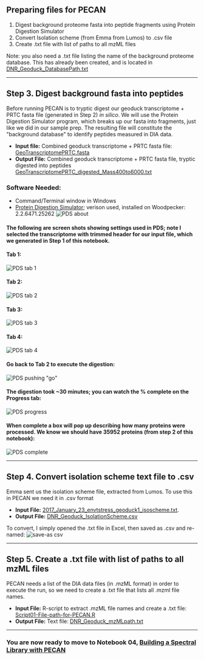  
## Preparing files for PECAN

1. Digest background proteome fasta into peptide fragments using Protein Digestion Simulator  
  2. Convert Isolation scheme (from Emma from Lumos) to .csv file 
  3. Create .txt file with list of paths to all mzML files  

Note: you also need a .txt file listing the name of the background proteome database. This has already been created, and is located in [DNR_Geoduck_DatabasePath.txt](../../analyses/DIA/DNR_Geoduck_DatabasePath.txt)

---

## Step 3. Digest background fasta into peptides

Before running PECAN is to tryptic digest our geoduck transcriptome + PRTC fasta file (generated in Step 2) _in silico_. We will use the Protein Digestion Simulator program, which breaks up our fasta into fragments, just like we did in our sample prep. The resulting file will constitute the "background database" to identify peptides measured in DIA data. 

* **Input file:** Combined geoduck transcriptome + PRTC fasta file: [GeoTranscriptomePRTC.fasta](http://owl.fish.washington.edu/generosa/Generosa_DNR/GeoTranscriptomePRTC.fasta)
* **Output File:** Combined geoduck transcriptome + PRTC fasta file, tryptic digested into peptides [GeoTranscriptomePRTC_digested_Mass400to6000.txt](http://owl.fish.washington.edu/generosa/Generosa_DNR/GeoTranscriptomePRTC_digested_Mass400to6000.txt)

### Software Needed: 
 * Command/Terminal window in Windows
 * [Protein Digestion Simulator](https://omics.pnl.gov/software/protein-digestion-simulator); verison used, installed on Woodpecker: 2.2.6471.25262 
![PDS about](../../images/PDS00.PNG?raw=true)


#### The following are screen shots showing settings used in PDS; note I selected the transcriptome with trimmed header for our input file, which we generated in Step 1 of this notebook. 

#### Tab 1:
![PDS tab 1](../../images/PDS01.PNG?raw=true)

#### Tab 2:
![PDS tab 2](../../images/PDS02.PNG?raw=true)

#### Tab 3:
![PDS tab 3](../../images/PDS03.PNG?raw=true)

#### Tab 4:
![PDS tab 4](../../images/PDS04.PNG?raw=true)

#### Go back to Tab 2 to execute the digestion: 
![PDS pushing "go"](../../images/PDS06.PNG?raw=true)

#### The digestion took ~30 minutes; you can watch the % complete on the Progress tab: 
![PDS progress](../../images/PDS07.PNG?raw=true)

#### When complete a box will pop up describing how many proteins were processed. We know we should have 35952 proteins (from step 2 of this notebook):
![PDS complete](../../images/PDS08.PNG?raw=true)

---
## Step 4. Convert isolation scheme text file to .csv

Emma sent us the isolation scheme file, extracted from Lumos. To use this in PECAN we need it in .csv format

* **Input File:** [2017_January_23_envtstress_geoduck1_isoscheme.txt](../../data/DIA/2017_January_23_envtstress_geoduck1_isoscheme.txt). 
* **Output File:** [DNR_Geoduck_IsolationScheme.csv](../../data/DIA/DNR_Geoduck_IsolationScheme.csv)

To convert, I simply opened the .txt file in Excel, then saved as .csv and re-named:
![save-as csv](../../images/Isolation-scheme-csv.png)

---
## Step 5. Create a .txt file with list of paths to all mzML files

PECAN needs a list of the DIA data files (in .mzML format) in order to execute the run, so we need to create a .txt file that lists all .mzml file names. 

* **Input File:** R-script to extract .mzML file names and create a .txt file: [Script01-File-path-for-PECAN.R](https://github.com/RobertsLab/Paper-DNR-Geoduck-Proteomics/raw/master/analyses/DIA/Script01-File-path-for-PECAN.R)
* **Output File:** Text file: [DNR_Geoduck_mzMLpath.txt](../../analyses/DIA/2017-Geoduck-DIA-raw/DNR_Geoduck_mzMLpath.txt)   

---

### You are now ready to move to Notebook 04, [Building a Spectral Library with PECAN](../../notebooks/DIA/04-Building%20Spectral%20Library%20with%20PECAN%20.ipynb)
